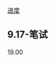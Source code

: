 [进度](https://jobs.bytedance.com/campus/position/application?referral_code=8DWH39N)

## 9.17-笔试

19.00

